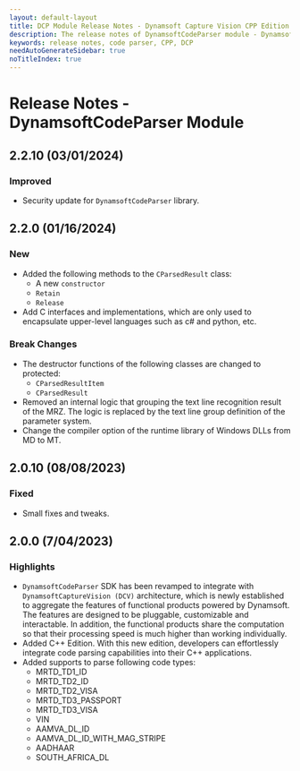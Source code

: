 ```yaml
---
layout: default-layout
title: DCP Module Release Notes - Dynamsoft Capture Vision CPP Edition
description: The release notes of DynamsoftCodeParser module - Dynamsoft Capture Vision CPP Edition.
keywords: release notes, code parser, CPP, DCP
needAutoGenerateSidebar: true
noTitleIndex: true
---
```


# Release Notes - DynamsoftCodeParser Module

## 2.2.10 (03/01/2024)

### Improved

- Security update for `DynamsoftCodeParser` library.

## 2.2.0 (01/16/2024)

### New

- Added the following methods to the `CParsedResult` class:
  - A new `constructor`
  - `Retain`
  - `Release`
- Add C interfaces and implementations, which are only used to encapsulate upper-level languages such as c# and python, etc.

### Break Changes

- The destructor functions of the following classes are changed to protected:
  - `CParsedResultItem`
  - `CParsedResult`
- Removed an internal logic that grouping the text line recognition result of the MRZ. The logic is replaced by the text line group definition of the parameter system.
- Change the compiler option of the runtime library of Windows DLLs from MD to MT.

## 2.0.10 (08/08/2023)

### Fixed

- Small fixes and tweaks.

## 2.0.0 (7/04/2023)

### Highlights

- `DynamsoftCodeParser` SDK has been revamped to integrate with `DynamsoftCaptureVision (DCV)` architecture, which is newly established to aggregate the features of functional products powered by Dynamsoft. The features are designed to be pluggable, customizable and interactable. In addition, the functional products share the computation so that their processing speed is much higher than working individually.
- Added C++ Edition. With this new edition, developers can effortlessly integrate code parsing capabilities into their C++ applications.
- Added supports to parse following code types:
  - MRTD_TD1_ID
  - MRTD_TD2_ID
  - MRTD_TD2_VISA
  - MRTD_TD3_PASSPORT
  - MRTD_TD3_VISA
  - VIN
  - AAMVA_DL_ID
  - AAMVA_DL_ID_WITH_MAG_STRIPE
  - AADHAAR
  - SOUTH_AFRICA_DL
